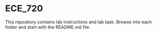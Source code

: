 # ECE_720

This repository contains lab instructions and lab task.
Browse into each folder and start with the README.md file.
